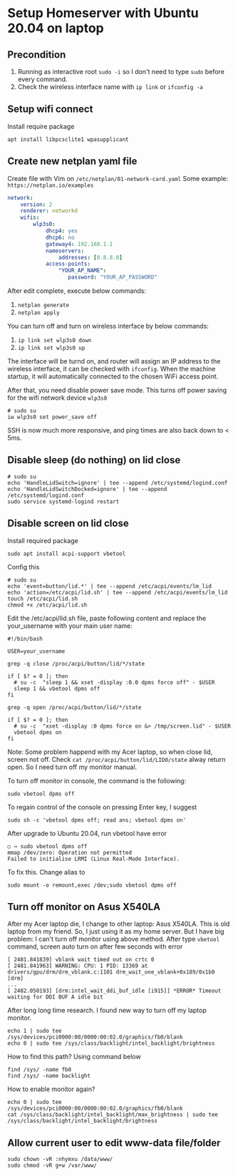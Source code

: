 # Setup Homeserver with Ubuntu 20.04 on laptop

## Precondition

1. Running as interactive root `sudo -i` so I don't need to type `sudo` before every command.
2. Check the wireless interface name with `ip link` or `ifconfig -a`

## Setup wifi connect

Install require package

```shell
apt install libpcsclite1 wpasupplicant
```

## Create new netplan yaml file

Create file with Vim on `/etc/netplan/01-network-card.yaml`
Some example: `https://netplan.io/examples`

```yaml
network:
    version: 2
    renderer: networkd
    wifis:
        wlp3s0:
            dhcp4: yes
            dhcp6: no
            gateway4: 192.168.1.1
            nameservers:
                addresses: [8.8.8.8]
            access-points:
                "YOUR_AP_NAME":
                   password: "YOUR_AP_PASSWORD"

```

After edit complete, execute below commands:

1. `netplan generate`
2. `netplan apply`

You can turn off and turn on wireless interface by below commands:

1. `ip link set wlp3s0 down`
2. `ip link set wlp3s0 up`

The interface will be turnd on, and router will assign an IP address to the wireless interface, it can be checked with `ifconfig`. When the machine startup, it will automatically connected to the chosen WiFi access point.

After that, you need disable power save mode. This turns off power saving for the wifi network device `wlp3s0`

```shell
# sudo su
iw wlp3s0 set power_save off
```

SSH is now much more responsive, and ping times are also back down to < 5ms.


## Disable sleep (do nothing) on lid close

```shell
# sudo su
echo 'HandleLidSwitch=ignore' | tee --append /etc/systemd/logind.conf
echo 'HandleLidSwitchDocked=ignore' | tee --append /etc/systemd/logind.conf
sudo service systemd-logind restart
```

## Disable screen on lid close

Install required package

```shell
sudo apt install acpi-support vbetool
```

Config this

```shell
# sudo su
echo 'event=button/lid.*' | tee --append /etc/acpi/events/lm_lid
echo 'action=/etc/acpi/lid.sh' | tee --append /etc/acpi/events/lm_lid
touch /etc/acpi/lid.sh
chmod +x /etc/acpi/lid.sh
```

Edit the /etc/acpi/lid.sh file, paste following content and replace the your_username with your main user name:

```shell
#!/bin/bash

USER=your_username

grep -q close /proc/acpi/button/lid/*/state

if [ $? = 0 ]; then
  # su -c  "sleep 1 && xset -display :0.0 dpms force off" - $USER
  sleep 1 && vbetool dpms off
fi

grep -q open /proc/acpi/button/lid/*/state

if [ $? = 0 ]; then
  # su -c  "xset -display :0 dpms force on &> /tmp/screen.lid" - $USER
  vbetool dpms on
fi
```

Note: Some problem happend with my Acer laptop, so when close lid, screen not off.
Check `cat /proc/acpi/button/lid/LID0/state` alway return open.
So I need turn off my monitor manual.

To turn off monitor in console, the command is the following:

```shell
sudo vbetool dpms off
```

To regain control of the console on pressing Enter key, I suggest

```shell
sudo sh -c 'vbetool dpms off; read ans; vbetool dpms on'
```

After upgrade to Ubuntu 20.04, run vbetool have error

```
○ → sudo vbetool dpms off
mmap /dev/zero: Operation not permitted
Failed to initialise LRMI (Linux Real-Mode Interface).
```

To fix this. Change alias to 

```shell
sudo mount -o remount,exec /dev;sudo vbetool dpms off
```

## Turn off monitor on Asus X540LA

After my Acer laptop die, I change to other laptop: Asus X540LA. This is old laptop from my friend. So, I just using it as my home server.
But I have big problem: I can't turn off monitor using above method.
After type `vbetool` command, screen auto turn on after few seconds with error
```
[ 2481.841839] vblank wait timed out on crtc 0
[ 2481.841963] WARNING: CPU: 1 PID: 13369 at drivers/gpu/drm/drm_vblank.c:1101 drm_wait_one_vblank+0x189/0x1b0 [drm]
...
[ 2482.050193] [drm:intel_wait_ddi_buf_idle [i915]] *ERROR* Timeout waiting for DDI BUF A idle bit
```

After long long time research. I found new way to turn off my laptop monitor.
```shell
echo 1 | sudo tee /sys/devices/pci0000:00/0000:00:02.0/graphics/fb0/blank
echo 0 | sudo tee /sys/class/backlight/intel_backlight/brightness
```

How to find this path? Using command below
```shell
find /sys/ -name fb0
find /sys/ -name backlight
```

How to enable monitor again?
```shell
echo 0 | sudo tee /sys/devices/pci0000:00/0000:00:02.0/graphics/fb0/blank
cat /sys/class/backlight/intel_backlight/max_brightness | sudo tee /sys/class/backlight/intel_backlight/brightness
```

## Allow current user to edit www-data file/folder

```shell
sudo chown -vR :nhymxu /data/www/
sudo chmod -vR g+w /var/www/
```
